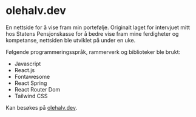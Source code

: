 # olehalv.dev

En nettside for å vise fram min portefølje. Originalt laget for intervjuet mitt hos Statens Pensjonskasse for å bedre vise fram mine ferdigheter og kompetanse, nettsiden ble utviklet på under en uke.

Følgende programmeringsspråk, rammerverk og biblioteker ble brukt:
<ul>
  <li>Javascript</li>
  <li>React.js</li>
  <li>Fontawesome</li>
  <li>React Spring</li>
  <li>React Router Dom</li>
  <li>Tailwind CSS</li>
</ul>

Kan besøkes på <a href="https://olehalv.dev">olehalv.dev</a>.
